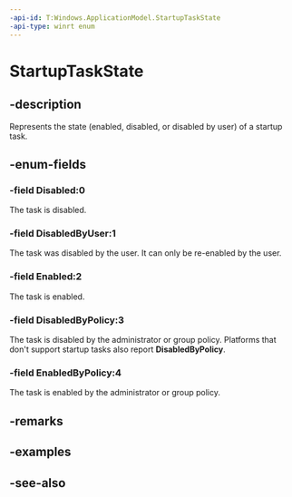 ```yaml
---
-api-id: T:Windows.ApplicationModel.StartupTaskState
-api-type: winrt enum
---
```


<!-- Enumeration syntax
public enum Windows.ApplicationModel.StartupTaskState : int
-->

# StartupTaskState

## -description
Represents the state (enabled, disabled, or disabled by user) of a startup task.

## -enum-fields
### -field Disabled:0
The task is disabled.

### -field DisabledByUser:1
The task was disabled by the user. It can only be re-enabled by the user.

### -field Enabled:2
The task is enabled.

### -field DisabledByPolicy:3
The task is disabled by the administrator or group policy. Platforms that don't support startup tasks also report **DisabledByPolicy**.

### -field EnabledByPolicy:4
The task is enabled by the administrator or group policy.

## -remarks

## -examples

## -see-also
